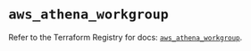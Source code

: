 # `aws_athena_workgroup`

Refer to the Terraform Registry for docs: [`aws_athena_workgroup`](https://registry.terraform.io/providers/hashicorp/aws/6.14.1/docs/resources/athena_workgroup).

